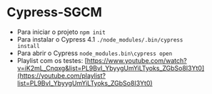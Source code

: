 # Cypress-SGCM

- Para iniciar o projeto <code>npm init</code>
- Para instalar o Cypress 4.1 <code>./node_modules/.bin/cypress install</code>
- Para abrir o Cypress <code>node_modules\.bin\cypress open</code>
- Playlist com os testes: [https://www.youtube.com/watch?v=iK2mL_Cnqxg&list=PL9BvI_YbyygUmYiLTyoks_ZGbSo8I3Yt0](https://youtube.com/playlist?list=PL9BvI_YbyygUmYiLTyoks_ZGbSo8I3Yt0)
